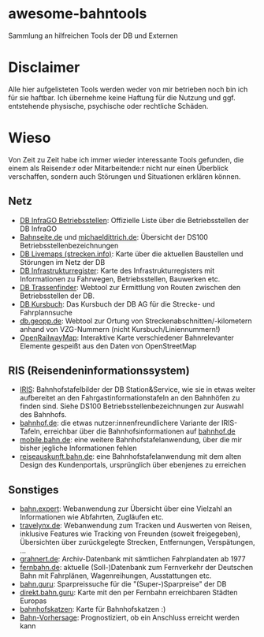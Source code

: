 # awesome-bahntools
Sammlung an hilfreichen Tools der DB und Externen

# Disclaimer 
Alle hier aufgelisteten Tools werden weder von mir betrieben noch bin ich für sie haftbar. 
Ich übernehme keine Haftung für die Nutzung und ggf. entstehende physische, psychische oder rechtliche Schäden.

# Wieso
Von Zeit zu Zeit habe ich immer wieder interessante Tools gefunden, die einem als Reisende:r oder Mitarbeitende:r nicht nur 
einen Überblick verschaffen, sondern auch Störungen und Situationen erklären können.

## Netz
- [DB InfraGO Betriebsstellen](https://www.dbinfrago.com/web/schienennetz/betrieb/allgemeine-betriebsinformationen/betriebsstellen-12592996): Offizielle Liste über die Betriebsstellen der DB InfraGO
- [Bahnseite.de](https://www.bahnseite.de/DS100/DS100_main.html) und [michaeldittrich.de](https://www.michaeldittrich.de/abkuerzungen/index.php): Übersicht der DS100 Betriebsstellenbezeichnungen
- [DB Livemaps (strecken.info)](https://strecken-info.de/): Karte über die aktuellen Baustellen und Störungen im Netz der DB
- [DB Infrastrukturregister](https://geoviewer.deutschebahn.com/maps/#/context/ISR/275618): Karte des Infrastrukturregisters mit Informationen zu Fahrwegen, Betriebsstellen, Bauwerken etc.
- [DB Trassenfinder](https://trassenfinder.de/#/2/sgv?tab_id=1): Webtool zur Ermittlung von Routen zwischen den Betriebsstellen der DB.
- [DB Kursbuch](https://kursbuch.bahn.de/hafas/kbview.exe): Das Kursbuch der DB AG für die Strecke- und Fahrplannsuche
- [db.geopp.de](http://db.geopp.de/gnrailnav_servlet/GNOpenLayersV3): Webtool zur Ortung von Streckenabschnitten/-kilometern anhand von VZG-Nummern (nicht Kursbuch/Liniennummern!)
- [OpenRailwayMap](https://openrailwaymap.org/): Interaktive Karte verschiedener Bahnrelevanter Elemente gespeißt aus den Daten von OpenStreetMap

## RIS (Reisendeninformationssystem)
- [IRIS](https://iris.noncd.db.de/wbt/js/index.html?typ=ab&bhf=HH&bhfname=&zugtyp=ICE&platform=&zeilen=20&paging=&pagingdauer=&via=1&impressum=1&style=&lang=&SecLang=): Bahnhofstafelbilder der DB Station&Service, wie sie in etwas weiter aufbereitet an den Fahrgastinformationstafeln an den Bahnhöfen zu finden sind. Siehe DS100 Betriebsstellenbezeichnungen zur Auswahl des Bahnhofs.
- [bahnhof.de](https://www.bahnhof.de/hannover-hbf/abfahrt): die etwas nutzer:innenfreundlichere Variante der IRIS-Tafeln, erreichbar über die Bahnhofsinformationen auf [bahnhof.de](https://bahnhof.de)
- [mobile.bahn.de](https://mobile.bahn.de/bin/mobil/bhftafel.exe/dox?ld=43177&protocol=https:&rt=1&use_realtime_filter=1): eine weitere Bahnhofstafelanwendung, über die mir bisher jegliche Informationen fehlen
- [reiseauskunft.bahn.de](https://reiseauskunft.bahn.de/bin/bhftafel.exe): eine Bahnhofstafelanwendung mit dem alten Design des Kundenportals, ursprünglich über ebenjenes zu erreichen

## Sonstiges
- [bahn.expert](https://bahn.expert): Webanwendung zur Übersicht über eine Vielzahl an Informationen wie Abfahrten, Zugläufen etc.
- [travelynx.de](https://travelynx.de): Webanwendung zum Tracken und Auswerten von Reisen, inklusive Features wie Tracking von Freunden (soweit freigegeben), Übersichten über zurückgelegte Strecken, Entfernungen, Verspätungen, ...
- [grahnert.de](https://grahnert.de): Archiv-Datenbank mit sämtlichen Fahrplandaten ab 1977
- [fernbahn.de](https://fernbahn.de/datenbank): aktuelle (Soll-)Datenbank zum Fernverkehr der Deutschen Bahn mit Fahrplänen, Wagenreihungen, Ausstattungen etc. 
- [bahn.guru](https://bahn.guru): Sparpreissuche für die "(Super-)Sparpreise" der DB
- [direkt.bahn.guru](https://direkt.bahn.guru): Karte mit den per Fernbahn erreichbaren Städten Europas
- [bahnhofskatzen](https://bahnhofskatzen.de.cool): Karte für Bahnhofskatzen :)
- [Bahn-Vorhersage](https://bahnvorhersage.de): Prognostiziert, ob ein Anschluss erreicht werden kann
